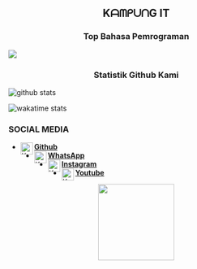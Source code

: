 <h2 align="center">
   KᗩᗰᑭᑌᑎG IT
</h2 align="center">

<h3 align="center">
   Top Bahasa Pemrograman
</h3 align="center">
<a align="center" href="https://Kampung-IT.github.io/">
  <img align="center" src="https://github-readme-stats.vercel.app/api/top-langs/?username=Kampung-IT&theme=monokai" />
</a>

<h3 align="center">
   Statistik Github Kami
</h3 align="center">


![github stats](https://github-readme-stats.vercel.app/api?username=Kampung-IT&show_icons=true&theme=monokai)

![wakatime stats](https://github-readme-stats.vercel.app/api/wakatime?username=Kampung-IT)

### SOCIAL MEDIA
* [<img alt="Kampung-IT's Github" align="left" width="24px" src="https://cdn.jsdelivr.net/npm/simple-icons@v3/icons/github.svg" /> <b>Github</b>](https://github.com/Kampung-IT)<br />
* [<img alt="Kampung-IT's Whatsapp" align="left" width="24px" src="https://cdn.jsdelivr.net/npm/simple-icons@v3/icons/whatsapp.svg" /> <b>WhatsApp</b>](https://api.whatsapp.com/send/?phone=%2B6289517379735&text&app_absent=0)<br />
* [<img alt="Kampung-IT's Instagram" align="left" width="24px" src="https://cdn.jsdelivr.net/npm/simple-icons@v3/icons/instagram.svg" /> <b>Instagram</b>](https://Instagram.com/kampung_it)<br />
* [<img alt="Kampung-IT's Youtube" align="left" width="24px" src="https://cdn.jsdelivr.net/npm/simple-icons@v3/icons/youtube.svg" /> <b>Youtube</b>](https://www.youtube.com/channel/UCdRmW2VQpeMdDx4jzoJPK0Q)<br />

<div align="center">
<img src="https://b.top4top.io/p_1777edzgv0.png" width="150px" height="150px"><br>
</div>
